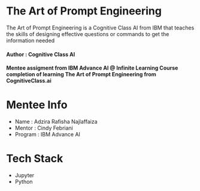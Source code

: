 # The Art of Prompt Engineering
The Art of Prompt Engineering is a Cognitive Class AI from IBM that teaches the skills of designing effective questions or commands to get the information needed 

#### Author : Cognitive Class AI 

#### Mentee assigment from IBM Advance AI @ Infinite Learning Course completion of learning The Art of Prompt Engineering from CognitiveClass.ai

# Mentee Info 
- Name    : Adzira Rafisha Najlaffaiza
- Mentor  : Cindy Febriani
- Program : IBM Advance AI

# Tech Stack  
- Jupyter
- Python



